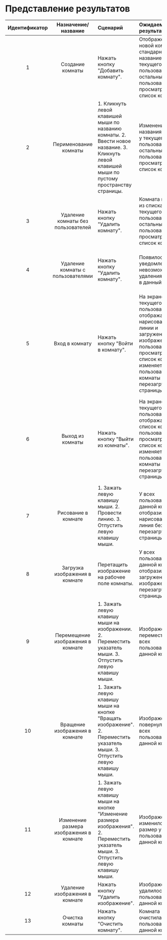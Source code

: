# Представление результатов

| Идентификатор | Назначение/название | Сценарий | Ожидаемый результат | Фактический результат | Оценка |
|:---:|:---:|:---|:---|:---|:---|
| 1 | Создание комнаты | Нажать кнопку "Добавить комнату". | Отображение новой комнаты со стандарным названием у текущего пользователя и у остальных пользователей, просматривающих список комнат. | Отобразилась в списке новая комната со стандарным названием. | Пройден |
| 2 | Перименование комнаты | 1. Кликнуть левой клавишей мыши по названию комнаты. 2. Ввести новое название. 3. Кликнуть левой клавишей мыши по пустому пространству страницы. | Изменение названия комнаты у текущего пользователя и у остальных пользователей, просматривающих список комнат. | Название комнаты изменилось у всех пользователей. | Пройден |
| 3 | Удаление комнаты без пользователей | Нажать кнопку "Удалить комнату". | Комната исчезла из списка у текущего пользователя и у остальных пользователей, просматривающих список комнат. | Комната удалилась из списка у всех пользователей. | Пройден |
| 4 | Удаление комнаты с пользователями | Нажать кнопку "Удалить комнату". | Появилось уведомление о невозможности удаления комнаты в данный момент. | Вывелось сообщение о невозможности удаления комнаты в данный момент времени. | Пройден |
| 5 | Вход в комнату | Нажать кнопку "Войти в комнату". | На экране у текущего пользователя отображаются нарисованные линии и загруженные изображения; у пользователей, просматривающих список комнат, изменяется число пользователей у комнаты без перезагрузки страницы. | У текущего пользователя отобразились нарисованные линии без загруженных изображений; у остальных пользователей изменилось число пользователей в комнате. | Провален |
| 6 | Выход из комнаты | Нажать кнопку "Выйти из комнаты". | На экране у текущего пользователя отображается список комнат; у пользователей, просматривающих список комнат, изменяется число пользователей у комнаты без перезагрузки страницы. | У текущего пользователя отобразился список с устаревщей информацие о количестве пользователей в комнатах; у остальных пользователей число пользователей изменилось. | Провален |
| 7 | Рисование в комнате | 1. Зажать левую клавишу мыши. 2. Провести линию. 3. Отпустить левую клавишу мыши. | У всех пользователей в данной комнате отобразилась нарисованная линия без перезагрузки страницы. | Нарисованная линия отобразилась у всех пользователей. | Пройден |
| 8 | Загрузка изображения в комнате | Перетащить изображение на рабочее поле комнаты. | У всех пользователей в данной комнате отобразилось загруженное изображение без перезагрузки страницы. | Изображение появилось у всех пользователей. | Пройден |
| 9 | Перемещение изображения в комнате | 1. Зажать левую клавишу мыши на изображении. 2. Переместить указатель мыши. 3. Отпустить левую клавишу мыши. | Изображение переместилось у всех пользователей в данной комнате. | Изображение переместилось у всех пользователей. | Пройден |
| 10 | Вращение изображения в комнате | 1. Зажать левую клавишу мыши на кнопке "Вращать изображение". 2. Переместить указатель мыши. 3. Отпустить левую клавишу мыши. | Изображение повернулось у всех пользователей в данной комнате. | Изображение повернулось у всех пользователей. | Пройден |
| 11 | Изменение размера изображения в комнате | 1. Зажать левую клавишу мыши на кнопке "Изменение размера изображения". 2. Переместить указатель мыши. 3. Отпустить левую клавишу мыши. | Изображение изменило свой размер у всех пользователей в данной комнате. | Изображение изменило свой размер у всех пользователей. | Пройден |
| 12 | Удаление изображения в комнате | Нажать кнопку "Удалить изображение". | Изображение удалилось у всех пользователей в данной комнате. | Изображение удалилось у всех пользователей. | Пройден |
| 13 | Очистка комнаты | Нажать кнопку "Очистить комнату". | Комната очистилась у всех пользователей в данной комнате. | Комната очистилась у всех пользователей. | Пройден |